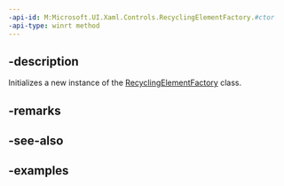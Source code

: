 ```yaml
---
-api-id: M:Microsoft.UI.Xaml.Controls.RecyclingElementFactory.#ctor
-api-type: winrt method
---
```


## -description

Initializes a new instance of the [RecyclingElementFactory](recyclingelementfactory.md) class.

## -remarks

## -see-also

## -examples


